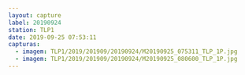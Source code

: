 ```yaml
---
layout: capture
label: 20190924
station: TLP1
date: 2019-09-25 07:53:11
capturas:
  - imagem: TLP1/2019/201909/20190924/M20190925_075311_TLP_1P.jpg
  - imagem: TLP1/2019/201909/20190924/M20190925_080600_TLP_1P.jpg
---
```

